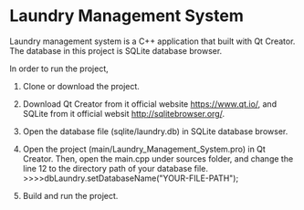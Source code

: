 # Laundry Management System

Laundry management system is a C++ application that built with Qt Creator. The database in this project is SQLite database browser. 

In order to run the project, 

1. Clone or download the project.

2. Download Qt Creator from it official website https://www.qt.io/, and SQLite from it official websit http://sqlitebrowser.org/.

3. Open the database file (sqlite/laundry.db) in SQLite database browser.

3. Open the project (main/Laundry_Management_System.pro) in Qt Creator. Then, open the main.cpp under sources folder, and change the line     12 to the directory path of your database file. 
                    >>>>dbLaundry.setDatabaseName("YOUR-FILE-PATH");
                    
4. Build and run the project.
